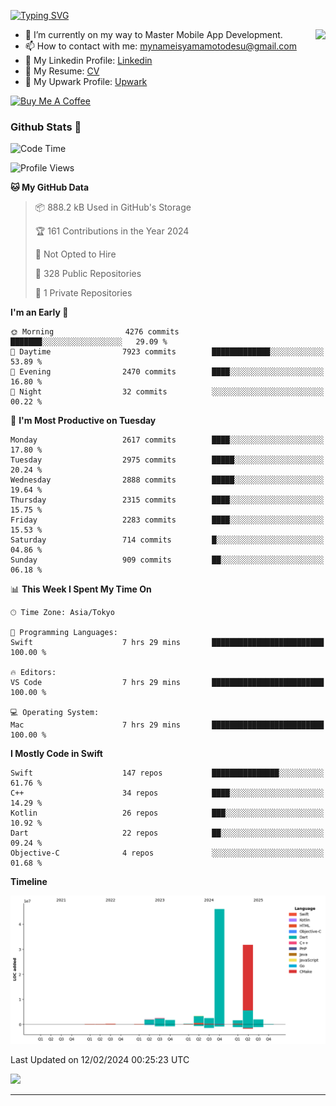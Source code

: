 
[![Typing SVG](https://readme-typing-svg.demolab.com/?lines=Thank+You+For+Visiting!!;You+Are+Welcome✨;I+am+Kyo+Yamamoto;Mobile+Developer)](https://git.io/typing-svg)
<p>
<img align="right" src="https://media.giphy.com/media/26ufdb3cYKwbRtYVW/giphy.gif" style="max-width:100%;" height="150px">

- 🌱 I’m currently on my way to Master Mobile App Development.
- 📫 How to contact with me: mynameisyamamotodesu@gmail.com
- 🔗 My Linkedin Profile: [Linkedin](https://www.linkedin.com/in/kyo-yamamoto-a2ab50239)
- 🔗 My Resume: [CV](https://www.kickresume.com/cv/ZWKvXV/)
- 🔗 My Upwark Profile: [Upwark](https://www.upwork.com/freelancers/~01aa9115102bb4af25)

<a href="https://www.buymeacoffee.com/kyoyamamoto" target="_blank"><img src="https://cdn.buymeacoffee.com/buttons/default-orange.png" alt="Buy Me A Coffee" height="41" width="174"></a>

### Github Stats 🥇 
<!--START_SECTION:waka-->
![Code Time](http://img.shields.io/badge/Code%20Time-661%20hrs%2020%20mins-blue)

![Profile Views](http://img.shields.io/badge/Profile%20Views-24-blue)

**🐱 My GitHub Data** 

> 📦 888.2 kB Used in GitHub's Storage 
 > 
> 🏆 161 Contributions in the Year 2024
 > 
> 🚫 Not Opted to Hire
 > 
> 📜 328 Public Repositories 
 > 
> 🔑 1 Private Repositories 
 > 
**I'm an Early 🐤** 

```text
🌞 Morning                4276 commits        ███████░░░░░░░░░░░░░░░░░░   29.09 % 
🌆 Daytime                7923 commits        █████████████░░░░░░░░░░░░   53.89 % 
🌃 Evening                2470 commits        ████░░░░░░░░░░░░░░░░░░░░░   16.80 % 
🌙 Night                  32 commits          ░░░░░░░░░░░░░░░░░░░░░░░░░   00.22 % 
```
📅 **I'm Most Productive on Tuesday** 

```text
Monday                   2617 commits        ████░░░░░░░░░░░░░░░░░░░░░   17.80 % 
Tuesday                  2975 commits        █████░░░░░░░░░░░░░░░░░░░░   20.24 % 
Wednesday                2888 commits        █████░░░░░░░░░░░░░░░░░░░░   19.64 % 
Thursday                 2315 commits        ████░░░░░░░░░░░░░░░░░░░░░   15.75 % 
Friday                   2283 commits        ████░░░░░░░░░░░░░░░░░░░░░   15.53 % 
Saturday                 714 commits         █░░░░░░░░░░░░░░░░░░░░░░░░   04.86 % 
Sunday                   909 commits         ██░░░░░░░░░░░░░░░░░░░░░░░   06.18 % 
```


📊 **This Week I Spent My Time On** 

```text
🕑︎ Time Zone: Asia/Tokyo

💬 Programming Languages: 
Swift                    7 hrs 29 mins       █████████████████████████   100.00 % 

🔥 Editors: 
VS Code                  7 hrs 29 mins       █████████████████████████   100.00 % 

💻 Operating System: 
Mac                      7 hrs 29 mins       █████████████████████████   100.00 % 
```

**I Mostly Code in Swift** 

```text
Swift                    147 repos           ███████████████░░░░░░░░░░   61.76 % 
C++                      34 repos            ████░░░░░░░░░░░░░░░░░░░░░   14.29 % 
Kotlin                   26 repos            ███░░░░░░░░░░░░░░░░░░░░░░   10.92 % 
Dart                     22 repos            ██░░░░░░░░░░░░░░░░░░░░░░░   09.24 % 
Objective-C              4 repos             ░░░░░░░░░░░░░░░░░░░░░░░░░   01.68 % 
```



**Timeline**

![Lines of Code chart](https://raw.githubusercontent.com/YamamotoDesu/YamamotoDesu/main/assets/bar_graph.png)


 Last Updated on 12/02/2024 00:25:23 UTC
<!--END_SECTION:waka-->

![](https://github-profile-summary-cards.vercel.app/api/cards/profile-details?username=YamamotoDesu&theme=vue)

----
